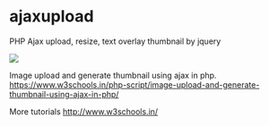 # ajaxupload
PHP Ajax upload, resize, text overlay thumbnail by jquery


<img src=https://www.w3schools.in/wp-content/uploads/2014/06/php-image-upload.jpg>



Image upload and generate thumbnail using ajax in php.
https://www.w3schools.in/php-script/image-upload-and-generate-thumbnail-using-ajax-in-php/

More tutorials http://www.w3schools.in/
